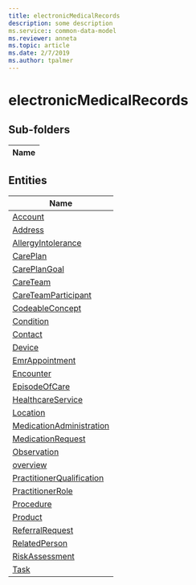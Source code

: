 ```yaml
---
title: electronicMedicalRecords
description: some description
ms.service:: common-data-model
ms.reviewer: anneta
ms.topic: article
ms.date: 2/7/2019
ms.author: tpalmer
---
```


# electronicMedicalRecords

## Sub-folders

|Name|
|---|



## Entities

|Name|
|---|
|[Account](Account.md)|
|[Address](Address.md)|
|[AllergyIntolerance](AllergyIntolerance.md)|
|[CarePlan](CarePlan.md)|
|[CarePlanGoal](CarePlanGoal.md)|
|[CareTeam](CareTeam.md)|
|[CareTeamParticipant](CareTeamParticipant.md)|
|[CodeableConcept](CodeableConcept.md)|
|[Condition](Condition.md)|
|[Contact](Contact.md)|
|[Device](Device.md)|
|[EmrAppointment](EmrAppointment.md)|
|[Encounter](Encounter.md)|
|[EpisodeOfCare](EpisodeOfCare.md)|
|[HealthcareService](HealthcareService.md)|
|[Location](Location.md)|
|[MedicationAdministration](MedicationAdministration.md)|
|[MedicationRequest](MedicationRequest.md)|
|[Observation](Observation.md)|
|[overview](overview.md)|
|[PractitionerQualification](PractitionerQualification.md)|
|[PractitionerRole](PractitionerRole.md)|
|[Procedure](Procedure.md)|
|[Product](Product.md)|
|[ReferralRequest](ReferralRequest.md)|
|[RelatedPerson](RelatedPerson.md)|
|[RiskAssessment](RiskAssessment.md)|
|[Task](Task.md)|
